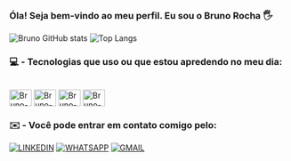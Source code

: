 ### Óla! Seja bem-vindo ao meu perfil. Eu sou o Bruno Rocha 🖐️


![Bruno GitHub stats](https://github-readme-stats.vercel.app/api?username=Bruno-rdj&show_icons=true&theme=dark)
![Top Langs](https://github-readme-stats.vercel.app/api/top-langs/?username=Bruno-rdj&layout=compact)

### 💻 - Tecnologias que uso ou que estou apredendo no meu dia:


<div style="display: inline_block"><br>
    <img align="center" alt="Bruno-C#" height="30" width="40" src="https://cdn.jsdelivr.net/gh/devicons/devicon@latest/icons/csharp/csharp-original.svg">
    <img align="center" alt="Bruno-Python" height="30" width="40" src="https://cdn.jsdelivr.net/gh/devicons/devicon@latest/icons/python/python-original.svg"> 
    <img align="center" alt="Bruno-HTML" height="30" width="40" src="https://cdn.jsdelivr.net/gh/devicons/devicon@latest/icons/html5/html5-original.svg">
    <img align="center" alt="Bruno-CSS" height="30" width="40" src="https://cdn.jsdelivr.net/gh/devicons/devicon@latest/icons/css3/css3-original.svg">
</div>


### ✉️ - Você pode entrar em contato comigo pelo:

[![LINKEDIN](https://img.shields.io/badge/LinkedIn-0077B5?style=for-the-badge&logo=linkedin&logoColor=white)](https://www.linkedin.com/in/bruno-rocha-0b8057303/)
[![WHATSAPP](https://img.shields.io/badge/WhatsApp-25D366?style=for-the-badge&logo=whatsapp&logoColor=white)](https://wa.me/5511944624907)
[![GMAIL](https://img.shields.io/badge/Gmail-D14836?style=for-the-badge&logo=gmail&logoColor=white)](mailto:brunorochaj250705@gmail.com)





